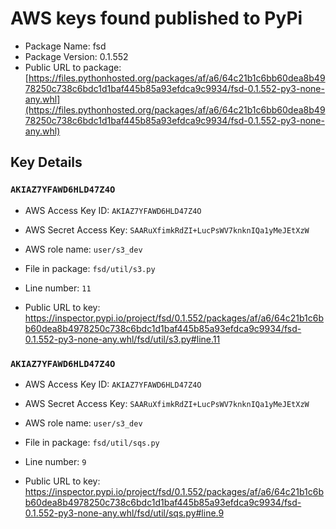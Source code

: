 # AWS keys found published to PyPi

* Package Name: fsd
* Package Version: 0.1.552
* Public URL to package: [https://files.pythonhosted.org/packages/af/a6/64c21b1c6bb60dea8b4978250c738c6bdc1d1baf445b85a93efdca9c9934/fsd-0.1.552-py3-none-any.whl](https://files.pythonhosted.org/packages/af/a6/64c21b1c6bb60dea8b4978250c738c6bdc1d1baf445b85a93efdca9c9934/fsd-0.1.552-py3-none-any.whl)

## Key Details

### `AKIAZ7YFAWD6HLD47Z4O`

* AWS Access Key ID: `AKIAZ7YFAWD6HLD47Z4O`
* AWS Secret Access Key: `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` 
* AWS role name: `user/s3_dev`
* File in package: `fsd/util/s3.py`
* Line number: `11`

* Public URL to key: https://inspector.pypi.io/project/fsd/0.1.552/packages/af/a6/64c21b1c6bb60dea8b4978250c738c6bdc1d1baf445b85a93efdca9c9934/fsd-0.1.552-py3-none-any.whl/fsd/util/s3.py#line.11



### `AKIAZ7YFAWD6HLD47Z4O`

* AWS Access Key ID: `AKIAZ7YFAWD6HLD47Z4O`
* AWS Secret Access Key: `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` 
* AWS role name: `user/s3_dev`
* File in package: `fsd/util/sqs.py`
* Line number: `9`

* Public URL to key: https://inspector.pypi.io/project/fsd/0.1.552/packages/af/a6/64c21b1c6bb60dea8b4978250c738c6bdc1d1baf445b85a93efdca9c9934/fsd-0.1.552-py3-none-any.whl/fsd/util/sqs.py#line.9


